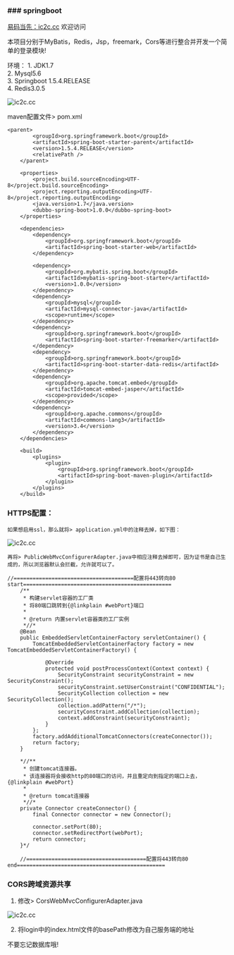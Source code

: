 ### ### springboot

[易码当先：ic2c.cc](https://ic2c.cc)  欢迎访问

本项目分别于MyBatis，Redis，Jsp，freemark，Cors等进行整合并开发一个简单的登录模块!

环境：
    1. JDK1.7<br />
    2. Mysql5.6<br />
    3. Springboot 1.5.4.RELEASE<br />
    4. Redis3.0.5<br />
    

<img src='https://git.oschina.net/uploads/images/2017/0728/142128_f4e119f4_1160547.png' title='ic2c.cc'/>

maven配置文件> pom.xml
```
<parent>
		<groupId>org.springframework.boot</groupId>
		<artifactId>spring-boot-starter-parent</artifactId>
		<version>1.5.4.RELEASE</version>
		<relativePath />
	</parent>

	<properties>
		<project.build.sourceEncoding>UTF-8</project.build.sourceEncoding>
		<project.reporting.outputEncoding>UTF-8</project.reporting.outputEncoding>
		<java.version>1.7</java.version>
		<dubbo-spring-boot>1.0.0</dubbo-spring-boot>
	</properties>

	<dependencies>
		<dependency>
			<groupId>org.springframework.boot</groupId>
			<artifactId>spring-boot-starter-web</artifactId>
		</dependency>
		
		<dependency>
		    <groupId>org.mybatis.spring.boot</groupId>
		    <artifactId>mybatis-spring-boot-starter</artifactId>
		    <version>1.0.0</version>
		</dependency>
		<dependency>
			<groupId>mysql</groupId>
			<artifactId>mysql-connector-java</artifactId>
			<scope>runtime</scope>
		</dependency>
        <dependency>   
	        <groupId>org.springframework.boot</groupId>  
	        <artifactId>spring-boot-starter-freemarker</artifactId>
	    </dependency>
	    <dependency>
	    	<groupId>org.springframework.boot</groupId>
 			<artifactId>spring-boot-starter-data-redis</artifactId>
	    </dependency>
	    <dependency>
			<groupId>org.apache.tomcat.embed</groupId>
			<artifactId>tomcat-embed-jasper</artifactId>
			<scope>provided</scope>
		</dependency>
		<dependency>
		    <groupId>org.apache.commons</groupId>
		    <artifactId>commons-lang3</artifactId>
		    <version>3.4</version>
		</dependency>
	</dependencies>

	<build>
		<plugins>
			<plugin>
				<groupId>org.springframework.boot</groupId>
				<artifactId>spring-boot-maven-plugin</artifactId>
			</plugin>
		</plugins>
	</build>
```


### HTTPS配置：
    如果想启用ssl，那么就将> application.yml中的注释去掉，如下图：
<img src='https://git.oschina.net/uploads/images/2017/0728/150518_b32f989c_1160547.png' title='ic2c.cc'/>

    再将> PublicWebMvcConfigurerAdapter.java中相应注释去掉即可，因为证书是自己生成的，所以浏览器默认会拦截，允许就可以了。
```
//======================================配置将443转向80 start===============================================
	/**
     * 构建servlet容器的工厂类
     * 将80端口跳转到{@linkplain #webPort}端口
     *
     * @return 内置servlet容器类的工厂实例
     *//*
    @Bean
    public EmbeddedServletContainerFactory servletContainer() {
        TomcatEmbeddedServletContainerFactory factory = new TomcatEmbeddedServletContainerFactory() {

            @Override
            protected void postProcessContext(Context context) {
                SecurityConstraint securityConstraint = new SecurityConstraint();
                securityConstraint.setUserConstraint("CONFIDENTIAL");
                SecurityCollection collection = new SecurityCollection();
                collection.addPattern("/*");
                securityConstraint.addCollection(collection);
                context.addConstraint(securityConstraint);
            }
        };
        factory.addAdditionalTomcatConnectors(createConnector());
        return factory;
    }

    *//**
     * 创建tomcat连接器。
     * 该连接器将会接收http的80端口的访问，并且重定向到指定的端口上去，{@linkplain #webPort}
     *
     * @return tomcat连接器
     *//*
    private Connector createConnector() {
        final Connector connector = new Connector();

        connector.setPort(80);
        connector.setRedirectPort(webPort);
        return connector;
    }*/
	
	//======================================配置将443转向80 end===============================================
```

### CORS跨域资源共享
1. 修改> CorsWebMvcConfigurerAdapter.java
<img src='https://git.oschina.net/uploads/images/2017/0728/151404_c7f43004_1160547.png' title='ic2c.cc'/>

2. 将login中的index.html文件的basePath修改为自己服务端的地址


不要忘记数据库哦!